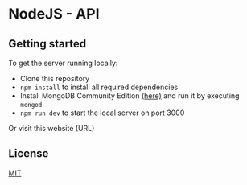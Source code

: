 # NodeJS - API

## Getting started

To get the server running locally:

- Clone this repository
- ```npm install``` to install all required dependencies
- Install MongoDB Community Edition [(here)](https://docs.mongodb.com/manual/installation/) and run it by executing ```mongod```
- ```npm run dev``` to start the local server on port 3000

Or visit this website (URL)

## License
[MIT](https://choosealicense.com/licenses/mit/)
